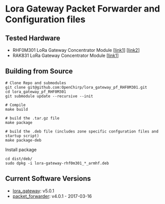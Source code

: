 # Lora Gateway Packet Forwarder and Configuration files

## Tested Hardware
 * RHF0M301 LoRa Gateway Concentrator Module [[link1](http://www.risinghf.com/product/rhf0m301/?lang=en)] [[link2](https://www.seeedstudio.com/LoRa%2FLoRaWAN-Gateway-915MHz-for-Raspberry-Pi-3-p-2821.html)]
 * RAK831 LoRa Gateway Concentrator Module [[link1](http://www.rakwireless.com/en/WisKeyOSH/RAK831)]

## Building from Source
```
# Clone Repo and submodules
git clone git@github.com:OpenChirp/lora_gateway_pf_RHF0M301.git
cd lora_gateway_pf_RHF0M301
git submodule update --recursive --init

# Compile
make build

# build the .tar.gz file
make package

# build the .deb file (includes zone specific confguration files and startup script)
make package-deb
```

Install package
```
cd dist/deb/
sudo dpkg -i lora-gateway-rhf0m301_*_armhf.deb
```


## Current Software Versions
* [lora_gateway](https://github.com/Lora-net/lora_gateway): v5.0.1
* [packet_forwarder](https://github.com/Lora-net/packet_forwarder): v4.0.1 - 2017-03-16

